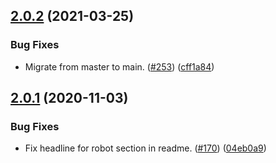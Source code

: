 ## [2.0.2](https://github.com/thenativeweb/xprod/compare/2.0.1...2.0.2) (2021-03-25)


### Bug Fixes

* Migrate from master to main. ([#253](https://github.com/thenativeweb/xprod/issues/253)) ([cff1a84](https://github.com/thenativeweb/xprod/commit/cff1a84c21509b09bd85397e1803c8486dc0d222))

## [2.0.1](https://github.com/thenativeweb/xprod/compare/2.0.0...2.0.1) (2020-11-03)


### Bug Fixes

* Fix headline for robot section in readme. ([#170](https://github.com/thenativeweb/xprod/issues/170)) ([04eb0a9](https://github.com/thenativeweb/xprod/commit/04eb0a90bcbcdd43cbc4f0f839e80e245d517b87))
